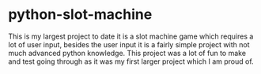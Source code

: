 # python-slot-machine
This is my largest project to date it is a slot machine game which requires a lot of user input, besides the user input it is a fairly simple project with not much advanced python knowledge. This project was a lot of fun to make and test going through as it was my first larger project which I am proud of. 
